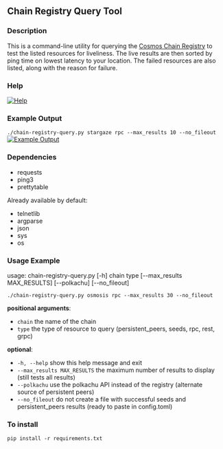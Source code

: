## Chain Registry Query Tool

### Description
This is a command-line utility for querying the [Cosmos Chain Registry](https://github.com/cosmos/chain-registry/ "Cosmos Chain Registry") to test the listed resources for liveliness. The live results are then sorted by ping time on lowest latency to your location. The failed resources are also listed, along with the reason for failure.

### Help
[![Help](https://i.imgur.com/quplTNR.png "Help")](https://i.imgur.com/quplTNR.png "Help")

### Example Output
`./chain-registry-query.py stargaze rpc --max_results 10 --no_fileout`
[![Example Output](https://i.imgur.com/1vfWTRJ.png "Example Output")](https://i.imgur.com/1vfWTRJ.png "Example Output")

### Dependencies
- requests
- ping3
- prettytable

Already available by default:
- telnetlib
- argparse
- json
- sys
- os


### Usage Example
usage: chain-registry-query.py [-h] chain type [--max_results MAX_RESULTS] [--polkachu] [--no_fileout]

`./chain-registry-query.py osmosis rpc --max_results 30 --no_fileout`

**positional arguments**:
-   `chain`                 the name of the chain
-   `type`                  the type of resource to query (persistent_peers, seeds, rpc, rest, grpc)

**optional**:
-   `-h, --help`            show this help message and exit
-   `--max_results MAX_RESULTS`       the maximum number of results to display (still tests all results) 
-   `--polkachu`            use the polkachu API instead of the registry (alternate source of persistent peers)
-   `--no_fileout`          do not create a file with successful seeds and persistent_peers results (ready to paste in config.toml)

### To install
`pip install -r requirements.txt`

